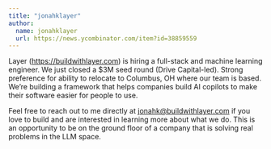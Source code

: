 ```yaml
---
title: "jonahklayer"
author:
  name: jonahklayer
  url: https://news.ycombinator.com/item?id=38859559
---
```

Layer (<a href="https:&#x2F;&#x2F;buildwithlayer.com" rel="nofollow">https:&#x2F;&#x2F;buildwithlayer.com</a>) is hiring a full-stack and machine learning engineer. We just closed a $3M seed round (Drive Capital-led). Strong preference for ability to relocate to Columbus, OH where our team is based. We’re building a framework that helps companies build AI copilots to make their software easier for people to use.

Feel free to reach out to me directly at jonahk@buildwithlayer.com if you love to build and are interested in learning more about what we do. This is an opportunity to be on the ground floor of a company that is solving real problems in the LLM space.
